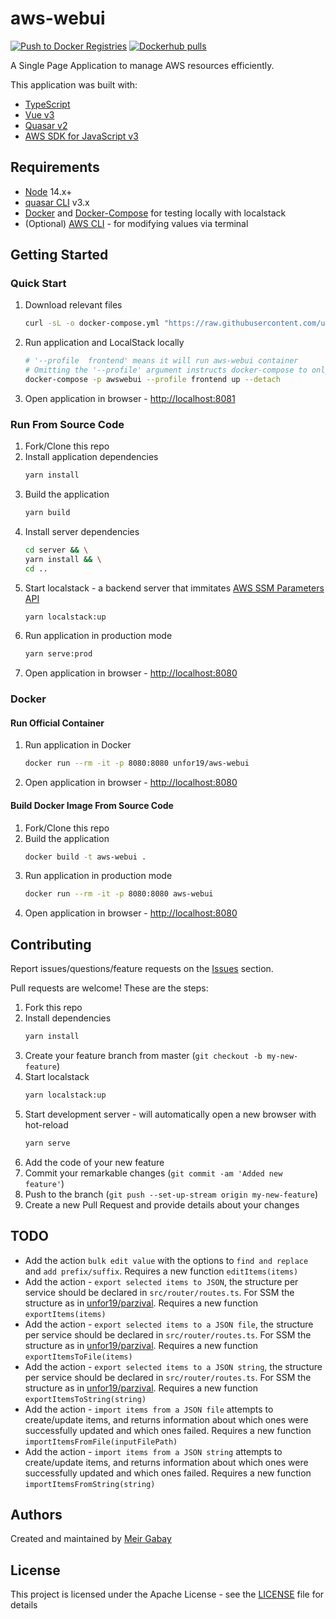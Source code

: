 # aws-webui

[![Push to Docker Registries](https://github.com/unfor19/aws-webui/actions/workflows/docker-latest.yml/badge.svg)](https://github.com/unfor19/aws-webui/actions/workflows/docker-latest.yml) [![Dockerhub pulls](https://img.shields.io/docker/pulls/unfor19/aws-webui)](https://hub.docker.com/r/unfor19/aws-webui)

A Single Page Application to manage AWS resources efficiently.

This application was built with:

- [TypeScript](https://www.typescriptlang.org/)
- [Vue v3](https://v3.vuejs.org/guide/introduction.html)
- [Quasar v2](https://quasar.dev/)
- [AWS SDK for JavaScript v3](https://docs.aws.amazon.com/AWSJavaScriptSDK/v3/latest/index.html)

## Requirements

- [Node](https://nodejs.org/en/download/) 14.x+
- [quasar CLI](https://quasar.dev/quasar-cli/installation) v3.x
- [Docker](https://docs.docker.com/get-docker/) and [Docker-Compose](https://docs.docker.com/compose/install/) for testing locally with localstack
- (Optional) [AWS CLI](https://docs.aws.amazon.com/cli/latest/userguide/cli-chap-install.html) - for modifying values via terminal

## Getting Started

### Quick Start

1. Download relevant files
   ```bash
   curl -sL -o docker-compose.yml "https://raw.githubusercontent.com/unfor19/aws-webui/master/docker-compose.yml"
   ```
1. Run application and LocalStack locally
   ```bash
   # '--profile  frontend' means it will run aws-webui container
   # Omitting the '--profile' argument instructs docker-compose to only run 'localstack'
   docker-compose -p awswebui --profile frontend up --detach
   ```
1. Open application in browser - [http://localhost:8081](http://localhost:8081)

### Run From Source Code

1. Fork/Clone this repo
2. Install application dependencies
   ```bash
   yarn install
   ```
3. Build the application
    ```bash
    yarn build
    ```
4. Install server dependencies
   ```bash
   cd server && \
   yarn install && \
   cd ..
   ```
5. Start localstack - a backend server that immitates [AWS SSM Parameters API](https://docs.aws.amazon.com/systems-manager/latest/APIReference/Welcome.html)
   ```bash
   yarn localstack:up
   ```
6. Run application in production mode
   ```bash
   yarn serve:prod
   ```
7. Open application in browser - [http://localhost:8080](http://localhost:8080)

### Docker

#### Run Official Container

1. Run application in Docker
   ```bash
   docker run --rm -it -p 8080:8080 unfor19/aws-webui
   ```
1. Open application in browser - [http://localhost:8080](http://localhost:8080)

#### Build Docker Image From Source Code

1. Fork/Clone this repo
1. Build the application
   ```bash
   docker build -t aws-webui .
   ```
1. Run application in production mode
   ```bash
   docker run --rm -it -p 8080:8080 aws-webui
   ```
1. Open application in browser - [http://localhost:8080](http://localhost:8080)   

## Contributing

Report issues/questions/feature requests on the [Issues](https://github.com/unfor19/terraform-aws-ssm-parameters/issues) section.

Pull requests are welcome! These are the steps:

1. Fork this repo
1. Install dependencies
   ```bash
   yarn install
   ```
1. Create your feature branch from master (`git checkout -b my-new-feature`)
1. Start localstack
    ```bash
    yarn localstack:up
    ```
1. Start development server - will automatically open a new browser with hot-reload
   ```bash
   yarn serve
   ```    
2. Add the code of your new feature
3. Commit your remarkable changes (`git commit -am 'Added new feature'`)
4. Push to the branch (`git push --set-up-stream origin my-new-feature`)
5. Create a new Pull Request and provide details about your changes

## TODO

- Add the action `bulk edit value` with the options to `find and replace` and `add prefix/suffix`. Requires a new function `editItems(items)`
- Add the action - `export selected items to JSON`, the structure per service should be declared in `src/router/routes.ts`. For SSM the structure as in [unfor19/parzival](https://github.com/unfor19/parzival/blob/master/cmd/config.go). Requires a new function `exportItems(items)`
- Add the action - `export selected items to a JSON file`, the structure per service should be declared in `src/router/routes.ts`. For SSM the structure as in [unfor19/parzival](https://github.com/unfor19/parzival/blob/master/cmd/config.go). Requires a new function `exportItemsToFile(items)`
- Add the action - `export selected items to a JSON string`, the structure per service should be declared in `src/router/routes.ts`. For SSM the structure as in [unfor19/parzival](https://github.com/unfor19/parzival/blob/master/cmd/config.go). Requires a new function `exportItemsToString(string)`
- Add the action - `import items from a JSON file` attempts to create/update items, and returns information about which ones were successfully updated and which ones failed. Requires a new function `importItemsFromFile(inputFilePath)`
- Add the action - `import items from a JSON string` attempts to create/update items, and returns information about which ones were successfully updated and which ones failed. Requires a new function `importItemsFromString(string)`

## Authors

Created and maintained by [Meir Gabay](https://github.com/unfor19)

## License

This project is licensed under the Apache License - see the [LICENSE](https://github.com/unfor19/aws-webui/blob/master/LICENSE) file for details
